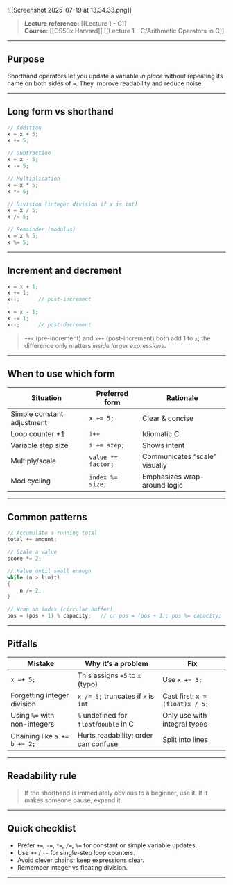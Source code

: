 ![[Screenshot 2025-07-19 at 13.34.33.png]]

> **Lecture reference:** [[Lecture 1 - C]]  
> **Course:** [[CS50x Harvard]]
> [[Lecture 1 - C/Arithmetic Operators in C]]

---

## Purpose

Shorthand operators let you update a variable *in place* without repeating its name on both sides of `=`. They improve readability and reduce noise.

---

## Long form vs shorthand

```c
// Addition
x = x + 5;
x += 5;

// Subtraction
x = x - 5;
x -= 5;

// Multiplication
x = x * 5;
x *= 5;

// Division (integer division if x is int)
x = x / 5;
x /= 5;

// Remainder (modulus)
x = x % 5;
x %= 5;
```

---

## Increment and decrement

```c
x = x + 1;
x += 1;
x++;      // post-increment

x = x - 1;
x -= 1;
x--;      // post-decrement
```

> `++x` (pre-increment) and `x++` (post-increment) both add 1 to `x`; the difference only matters *inside larger expressions*.

---

## When to use which form

| Situation | Preferred form | Rationale |
|-----------|----------------|-----------|
| Simple constant adjustment | `x += 5;` | Clear & concise |
| Loop counter +1            | `i++`     | Idiomatic C |
| Variable step size         | `i += step;` | Shows intent |
| Multiply/scale             | `value *= factor;` | Communicates “scale” visually |
| Mod cycling                | `index %= size;` | Emphasizes wrap-around logic |

---

## Common patterns

```c
// Accumulate a running total
total += amount;

// Scale a value
score *= 2;

// Halve until small enough
while (n > limit)
{
    n /= 2;
}

// Wrap an index (circular buffer)
pos = (pos + 1) % capacity;   // or pos = (pos + 1); pos %= capacity;
```

---

## Pitfalls

| Mistake | Why it’s a problem | Fix |
|---------|--------------------|-----|
| `x =+ 5;` | This assigns `+5` to `x` (typo) | Use `x += 5;` |
| Forgetting integer division | `x /= 5;` truncates if `x` is `int` | Cast first: `x = (float)x / 5;` |
| Using `%=` with non-integers | `%` undefined for `float`/`double` in C | Only use with integral types |
| Chaining like `a += b += 2;` | Hurts readability; order can confuse | Split into lines |

---

## Readability rule

> If the shorthand is immediately obvious to a beginner, use it. If it makes someone pause, expand it.

---

## Quick checklist

- Prefer `+=`, `-=`, `*=`, `/=`, `%=` for constant or simple variable updates.
- Use `++` / `--` for single-step loop counters.
- Avoid clever chains; keep expressions clear.
- Remember integer vs floating division.

---